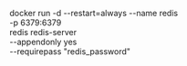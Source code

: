 docker run -d --restart=always --name redis \
-p 6379:6379 \
redis redis-server \
--appendonly yes \
--requirepass "redis_password"